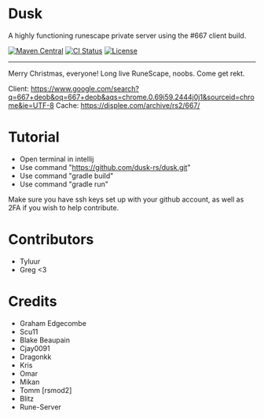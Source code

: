 # Dusk
A highly functioning runescape private server using the #667 client build. 

[![Maven Central](https://img.shields.io/maven-central/v/dusk-rs/dusk/maven-central.svg)](https://search.maven.org/search?q=dusk-rs)
[![CI Status](https://github.com/dusk-rs/dusk/workflows/ci/badge.svg)](https://github.com/dusk-rs/dusk/actions?query=workflow) 
[![License](https://img.shields.io/github/license/michaelbull/kotlin-inline-logger.svg)](https://github.com/dusk-rs/dusk/blob/master/LICENSE)

----
Merry Christmas, everyone! Long live RuneScape, noobs. 
Come get rekt.

Client: https://www.google.com/search?q=667+deob&oq=667+deob&aqs=chrome.0.69i59.2444j0j1&sourceid=chrome&ie=UTF-8
Cache: https://displee.com/archive/rs2/667/

# Tutorial

* Open terminal in intellij 
* Use command "https://github.com/dusk-rs/dusk.git"
* Use command "gradle build"
* Use command "gradle run"

Make sure you have ssh keys set up with your github account, as well as 2FA if you wish to help contribute.

# Contributors
* Tyluur
* Greg <3

# Credits
* Graham Edgecombe
* Scu11
* Blake Beaupain
* Cjay0091
* Dragonkk
* Kris
* Omar 
* Mikan
* Tomm [rsmod2]
* Blitz
* Rune-Server

